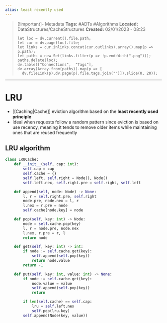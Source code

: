 ```yaml
---
alias: least recently used
---
```


> [!important]- Metadata
> **Tags:** #ADTs #Algorithms 
> **Located:** DataStructures/CacheStructures
> **Created:** 02/01/2023 - 08:23
> ```dataviewjs
>let loc = dv.current().file.path;
>let cur = dv.page(loc).file;
>let links = cur.inlinks.concat(cur.outlinks).array().map(p => p.path);
>let paths = new Set(links.filter(p => !p.endsWith(".png")));
>paths.delete(loc);
>dv.table(["Connections",  "Tags"], dv.array(Array.from(paths)).map(p => [
>   dv.fileLink(p),dv.page(p).file.tags.join("")]).slice(0, 20));
> ```

___
# LRU
- [[Caching|Cache]] eviction algorithm based on the **least recently used principle**
- Ideal when requests follow a random pattern since eviction is based on use recency, meaning it tends to remove older items while maintaining ones that are reused frequently
## LRU algorithm
```python
class LRUCache:
    def __init__(self, cap: int):
        self.cap = cap
        self.cache = {}
        self.left, self.right = Node(), Node()
        self.left.nex, self.right.pre = self.right, self.left

    def append(self, node: Node) -> None:
        l, r = self.right.pre, self.right
        node.pre, node.nex = l, r
        l.nex = r.pre = node
        self.cache[node.key] = node

    def pop(self, key: int) -> Node:
        node = self.cache.pop(key)
        l, r = node.pre, node.nex
        l.nex, r.pre = r, l
        return node

    def get(self, key: int) -> int:
        if node := self.cache.get(key):
            self.append(self.pop(key))
            return node.value
        return -1

    def put(self, key: int, value: int) -> None:
        if node := self.cache.get(key):
            node.value = value
            self.append(self.pop(key))
            return

        if len(self.cache) == self.cap:
            lru = self.left.nex
            self.pop(lru.key)
        self.append(Node(key, value))
```